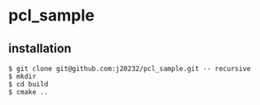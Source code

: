 # pcl_sample

## installation

```
$ git clone git@github.com:j20232/pcl_sample.git -- recursive
$ mkdir
$ cd build
$ cmake ..
```
